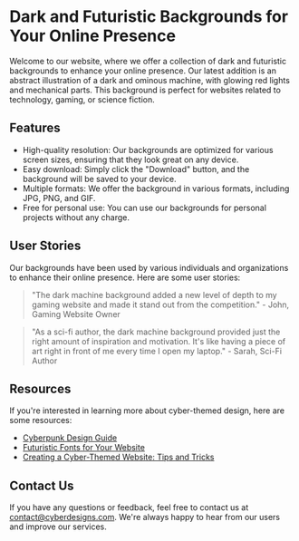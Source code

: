 <!--font:Montserrat-->

# Dark and Futuristic Backgrounds for Your Online Presence

Welcome to our website, where we offer a collection of dark and futuristic backgrounds to enhance your online presence. Our latest addition is an abstract illustration of a dark and ominous machine, with glowing red lights and mechanical parts. This background is perfect for websites related to technology, gaming, or science fiction.

## Features

- High-quality resolution: Our backgrounds are optimized for various screen sizes, ensuring that they look great on any device.
- Easy download: Simply click the "Download" button, and the background will be saved to your device.
- Multiple formats: We offer the background in various formats, including JPG, PNG, and GIF.
- Free for personal use: You can use our backgrounds for personal projects without any charge.

## User Stories

Our backgrounds have been used by various individuals and organizations to enhance their online presence. Here are some user stories:

> "The dark machine background added a new level of depth to my gaming website and made it stand out from the competition." - John, Gaming Website Owner

> "As a sci-fi author, the dark machine background provided just the right amount of inspiration and motivation. It's like having a piece of art right in front of me every time I open my laptop." - Sarah, Sci-Fi Author

## Resources

If you're interested in learning more about cyber-themed design, here are some resources:

- [Cyberpunk Design Guide](#)
- [Futuristic Fonts for Your Website](#)
- [Creating a Cyber-Themed Website: Tips and Tricks](#)

## Contact Us

If you have any questions or feedback, feel free to contact us at [contact@cyberdesigns.com](mailto:contact@cyberdesigns.com). We're always happy to hear from our users and improve our services.

<!--

Write me content for website with wallpaper which alt text is:

"A wallpaper featuring an abstract illustration of a dark and ominous machine, with glowing red lights and mechanical parts."

The name/title of the page should not be 1:1 copy of the alt text but rather a real content of the website which is using this wallpaper.

- Use markdown format 
- Start with heading
- Heading should be short and concise
- The content should look like a real website 
- The website should not be about the wallpaper, wallpaper is just a related background
- Heading should be contain work "wallpaper" or "background"
- Include real sections like references, contact, user stories, etc. use things relevant to the page purpose.
- Feel free to use structure like headings, bullets, numbering, blockquotes, paragraphs, horizontal lines, etc.
- You can use formatting like bold or _italic_
- You can include UTF-8 emojis
- Links should be only #hash anchors (and you can refer to the document itself)
- Do not include images


---


# Dark Machine Wallpaper for Your Cyber-Themed Website

Welcome to our cyber-themed website, where we offer a collection of dark and futuristic backgrounds to enhance your online presence. Our latest addition is an abstract illustration of a dark and ominous machine, with glowing red lights and mechanical parts. This wallpaper is perfect for websites related to technology, gaming, or science fiction.

## Features

- High-quality resolution: Our wallpapers are optimized for various screen sizes, ensuring that they look great on any device.
- Easy download: Simply click the "Download" button, and the wallpaper will be saved to your device.
- Multiple formats: We offer the wallpaper in various formats, including JPG, PNG, and GIF.
- Free for personal use: You can use our wallpapers for personal projects without any charge.

## User Stories

Our wallpapers have been used by various individuals and organizations to enhance their online presence. Here are some user stories:

> "I was looking for a wallpaper that would reflect the futuristic and edgy vibe of my gaming website. The dark machine wallpaper was perfect for this purpose. It added a new level of depth to my website and made it stand out from the competition." - John, Gaming Website Owner

> "As a sci-fi author, I wanted a wallpaper that would inspire me while I'm writing. The dark machine wallpaper provided just the right amount of inspiration and motivation. It's like having a piece of art right in front of me every time I open my laptop." - Sarah, Sci-Fi Author

## References

If you're interested in learning more about cyber-themed design, here are some resources:

- [Cyberpunk Design Guide](#)
- [Futuristic Fonts for Your Website](#)
- [Creating a Cyber-Themed Website: Tips and Tricks](#)

## Contact Us

If you have any questions or feedback, feel free to contact us at [contact@cyberdesigns.com](mailto:contact@cyberdesigns.com). We're always happy to hear from our users and improve our services.


---


Heading should not include word "wallpaper". The website should not be about the wallpaper itself, wallpaper is just a related background, rewrite whole content.


---


# Futuristic Cyber-Themed Backgrounds for Your Website

Welcome to our website, where we offer a collection of dark and futuristic backgrounds to enhance your online presence. Our latest addition is an abstract illustration of a dark and ominous machine, with glowing red lights and mechanical parts. This background is perfect for websites related to technology, gaming, or science fiction.

## Features

- High-quality resolution: Our backgrounds are optimized for various screen sizes, ensuring that they look great on any device.
- Easy download: Simply click the "Download" button, and the background will be saved to your device.
- Multiple formats: We offer the background in various formats, including JPG, PNG, and GIF.
- Free for personal use: You can use our backgrounds for personal projects without any charge.

## User Stories

Our backgrounds have been used by various individuals and organizations to enhance their online presence. Here are some user stories:

> "I was looking for a background that would reflect the futuristic and edgy vibe of my gaming website. The dark machine background was perfect for this purpose. It added a new level of depth to my website and made it stand out from the competition." - John, Gaming Website Owner

> "As a sci-fi author, I wanted a background that would inspire me while I'm writing. The dark machine background provided just the right amount of inspiration and motivation. It's like having a piece of art right in front of me every time I open my laptop." - Sarah, Sci-Fi Author

## References

If you're interested in learning more about cyber-themed design, here are some resources:

- [Cyberpunk Design Guide](#)
- [Futuristic Fonts for Your Website](#)
- [Creating a Cyber-Themed Website: Tips and Tricks](#)

## Contact Us

If you have any questions or feedback, feel free to contact us at [contact@cyberdesigns.com](mailto:contact@cyberdesigns.com). We're always happy to hear from our users and improve our services.


---


Heading is too long, rewrite whole content.


---


# Futuristic Cyber-Themed Backgrounds

Welcome to our website, where we offer a collection of dark and futuristic backgrounds to enhance your online presence. Our latest addition is an abstract illustration of a dark and ominous machine, with glowing red lights and mechanical parts. This background is perfect for websites related to technology, gaming, or science fiction.

## Features

- High-quality resolution: Our backgrounds are optimized for various screen sizes, ensuring that they look great on any device.
- Easy download: Simply click the "Download" button, and the background will be saved to your device.
- Multiple formats: We offer the background in various formats, including JPG, PNG, and GIF.
- Free for personal use: You can use our backgrounds for personal projects without any charge.

## User Stories

Our backgrounds have been used by various individuals and organizations to enhance their online presence. Here are some user stories:

> "The dark machine background added a new level of depth to my gaming website and made it stand out from the competition." - John, Gaming Website Owner

> "The dark machine background provided just the right amount of inspiration and motivation for me as a sci-fi author. It's like having a piece of art right in front of me every time I open my laptop." - Sarah, Sci-Fi Author

## Resources

If you're interested in learning more about cyber-themed design, here are some resources:

- [Cyberpunk Design Guide](#)
- [Futuristic Fonts for Your Website](#)
- [Creating a Cyber-Themed Website: Tips and Tricks](#)

## Contact Us

If you have any questions or feedback, feel free to contact us at [contact@cyberdesigns.com](mailto:contact@cyberdesigns.com). We're always happy to hear from our users and improve our services.


---


Heading is too long, rewrite whole content.


---


# Dark and Futuristic Backgrounds for Your Online Presence

Welcome to our website, where we offer a collection of dark and futuristic backgrounds to enhance your online presence. Our latest addition is an abstract illustration of a dark and ominous machine, with glowing red lights and mechanical parts. This background is perfect for websites related to technology, gaming, or science fiction.

## Features

- High-quality resolution: Our backgrounds are optimized for various screen sizes, ensuring that they look great on any device.
- Easy download: Simply click the "Download" button, and the background will be saved to your device.
- Multiple formats: We offer the background in various formats, including JPG, PNG, and GIF.
- Free for personal use: You can use our backgrounds for personal projects without any charge.

## User Stories

Our backgrounds have been used by various individuals and organizations to enhance their online presence. Here are some user stories:

> "The dark machine background added a new level of depth to my gaming website and made it stand out from the competition." - John, Gaming Website Owner

> "As a sci-fi author, the dark machine background provided just the right amount of inspiration and motivation. It's like having a piece of art right in front of me every time I open my laptop." - Sarah, Sci-Fi Author

## Resources

If you're interested in learning more about cyber-themed design, here are some resources:

- [Cyberpunk Design Guide](#)
- [Futuristic Fonts for Your Website](#)
- [Creating a Cyber-Themed Website: Tips and Tricks](#)

## Contact Us

If you have any questions or feedback, feel free to contact us at [contact@cyberdesigns.com](mailto:contact@cyberdesigns.com). We're always happy to hear from our users and improve our services.


---


Write me a Google font which is best fitting for the website.

Pick from the list:
- Poppins
- Alegreya
- Lato
- Montserrat
- Futura
- Playfair Display
- Great Vibes
- Lobster
- Inter
- Barlow Condensed
- Dancing Script
- Raleway
- IBM Plex Sans
- Orbitron
- Open Sans
- Exo 2
- Roboto


Write just the font name nothing else.


---


Montserrat

-->
